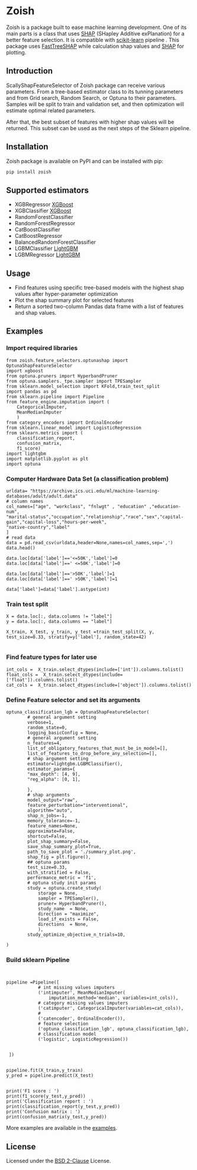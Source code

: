 # Zoish

Zoish is a package built to ease machine learning development. One of its main parts is a class that uses  [SHAP](https://arxiv.org/abs/1705.07874) (SHapley Additive exPlanation)  for a better feature selection. It is compatible with [scikit-learn](https://scikit-learn.org) pipeline . This package  uses [FastTreeSHAP](https://arxiv.org/abs/2109.09847) while calculation shap values and [SHAP](https://shap.readthedocs.io/en/latest/index.html) for plotting. 


## Introduction

ScallyShapFeatureSelector of Zoish package can receive various parameters. From a tree-based estimator class to its tunning parameters and from Grid search, Random Search, or Optuna to their parameters. Samples will be split to train and validation set, and then optimization will estimate optimal related parameters.

 After that, the best subset of features with higher shap values will be returned. This subset can be used as the next steps of the Sklearn pipeline. 


## Installation

Zoish package is available on PyPI and can be installed with pip:

```sh
pip install zoish
```


## Supported estimators

- XGBRegressor  [XGBoost](https://github.com/dmlc/xgboost)
- XGBClassifier [XGBoost](https://github.com/dmlc/xgboost)
- RandomForestClassifier 
- RandomForestRegressor 
- CatBoostClassifier 
- CatBoostRegressor 
- BalancedRandomForestClassifier 
- LGBMClassifier [LightGBM](https://github.com/microsoft/LightGBM)
- LGBMRegressor [LightGBM](https://github.com/microsoft/LightGBM)

## Usage

- Find features using specific tree-based models with the highest shap values after hyper-parameter optimization
- Plot the shap summary plot for selected features
- Return a sorted two-column Pandas data frame with a list of features and shap values. 


## Examples 

### Import required libraries
```
from zoish.feature_selectors.optunashap import OptunaShapFeatureSelector
import xgboost
from optuna.pruners import HyperbandPruner
from optuna.samplers._tpe.sampler import TPESampler
from sklearn.model_selection import KFold,train_test_split
import pandas as pd
from sklearn.pipeline import Pipeline
from feature_engine.imputation import (
    CategoricalImputer,
    MeanMedianImputer
    )
from category_encoders import OrdinalEncoder
from sklearn.linear_model import LogisticRegression
from sklearn.metrics import (
    classification_report,
    confusion_matrix,
    f1_score)
import lightgbm
import matplotlib.pyplot as plt
import optuna

```

### Computer Hardware Data Set (a classification problem)
```
urldata= "https://archive.ics.uci.edu/ml/machine-learning-databases/adult/adult.data"
# column names
col_names=["age", "workclass", "fnlwgt" , "education" ,"education-num",
"marital-status","occupation","relationship","race","sex","capital-gain","capital-loss","hours-per-week",
"native-country","label"
]
# read data
data = pd.read_csv(urldata,header=None,names=col_names,sep=',')
data.head()

data.loc[data['label']=='<=50K','label']=0
data.loc[data['label']==' <=50K','label']=0

data.loc[data['label']=='>50K','label']=1
data.loc[data['label']==' >50K','label']=1

data['label']=data['label'].astype(int)

```
### Train test split
```
X = data.loc[:, data.columns != "label"]
y = data.loc[:, data.columns == "label"]

X_train, X_test, y_train, y_test =train_test_split(X, y, test_size=0.33, stratify=y['label'], random_state=42)


```
### Find feature types for later use
```
int_cols =  X_train.select_dtypes(include=['int']).columns.tolist()
float_cols =  X_train.select_dtypes(include=['float']).columns.tolist()
cat_cols =  X_train.select_dtypes(include=['object']).columns.tolist()
```

###  Define Feature selector and set its arguments  
```
optuna_classification_lgb = OptunaShapFeatureSelector(
        # general argument setting        
        verbose=1,
        random_state=0,
        logging_basicConfig = None,
        # general argument setting        
        n_features=4,
        list_of_obligatory_features_that_must_be_in_model=[],
        list_of_features_to_drop_before_any_selection=[],
        # shap argument setting        
        estimator=lightgbm.LGBMClassifier(),
        estimator_params={
        "max_depth": [4, 9],
        "reg_alpha": [0, 1],

        },
        # shap arguments
        model_output="raw", 
        feature_perturbation="interventional", 
        algorithm="auto", 
        shap_n_jobs=-1, 
        memory_tolerance=-1, 
        feature_names=None, 
        approximate=False, 
        shortcut=False, 
        plot_shap_summary=False,
        save_shap_summary_plot=True,
        path_to_save_plot = './summary_plot.png',
        shap_fig = plt.figure(),
        ## optuna params
        test_size=0.33,
        with_stratified = False,
        performance_metric = 'f1',
        # optuna study init params
        study = optuna.create_study(
            storage = None,
            sampler = TPESampler(),
            pruner= HyperbandPruner(),
            study_name  = None,
            direction = "maximize",
            load_if_exists = False,
            directions  = None,
            ),
        study_optimize_objective_n_trials=10, 

)
```

### Build sklearn Pipeline  
```


pipeline =Pipeline([
            # int missing values imputers
            ('intimputer', MeanMedianImputer(
                imputation_method='median', variables=int_cols)),
            # category missing values imputers
            ('catimputer', CategoricalImputer(variables=cat_cols)),
            #
            ('catencoder', OrdinalEncoder()),
            # feature selection
            ('optuna_classification_lgb', optuna_classification_lgb),
            # classification model
            ('logistic', LogisticRegression())


 ])


pipeline.fit(X_train,y_train)
y_pred = pipeline.predict(X_test)


print('F1 score : ')
print(f1_score(y_test,y_pred))
print('Classification report : ')
print(classification_report(y_test,y_pred))
print('Confusion matrix : ')
print(confusion_matrix(y_test,y_pred))

```

More examples are available in the [examples](https://github.com/drhosseinjavedani/zoish/tree/main/zoish/examples). 

## License
Licensed under the [BSD 2-Clause](https://opensource.org/licenses/BSD-2-Clause) License.